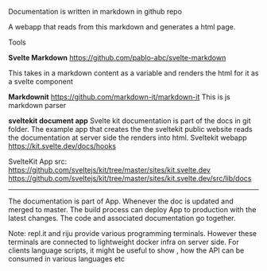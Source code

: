 Documentation is written in markdown in github repo 

A webapp that reads from this markdown and generates a html page. 

Tools 

**Svelte Markdown**
https://github.com/pablo-abc/svelte-markdown 

This takes in a markdown content as a variable and renders the html for it as a svelte component

**Markdownit** 
https://github.com/markdown-it/markdown-it
This is js markdown parser 


**sveltekit document app**
Svelte kit documentation is part of the docs in git folder. The example app that creates the the sveltekit public website reads the documentation at server side the renders into html. 
Sveltekit webapp
https://kit.svelte.dev/docs/hooks

SvelteKit App src: 
https://github.com/sveltejs/kit/tree/master/sites/kit.svelte.dev
https://github.com/sveltejs/kit/tree/master/sites/kit.svelte.dev/src/lib/docs

---
The documentation is part of App. Whenever the doc is updated and merged to master. The build process can deploy App to production with the latest changes. The code and associated documentation go together. 

Note: repl.it and riju provide various programming terminals. However these terminals are connected to lightweight docker infra on server side. 
For clients language scripts, it might be useful to show , how the API can be consumed in various languages etc 




